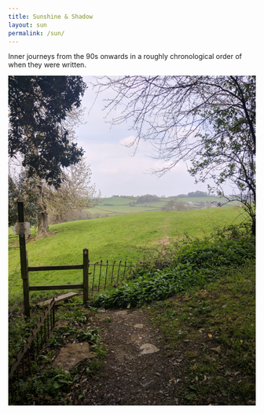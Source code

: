 ```yaml
---
title: Sunshine & Shadow
layout: sun
permalink: /sun/
---
```


Inner journeys from the 90s onwards in a roughly chronological order of when they were written.  

!["Gaia House style"](/assets/images/chan/GaiaHouseStyle.jpg "Gaia House style")

